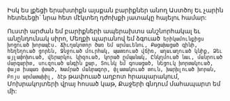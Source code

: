 
Իսկ ես լքեցի երախտիքն այսքան բարիքներ անող
Աստծոյ
Եւ չարին հետեւեցի` նրա հետ մէկտեղ դժոխքի
յատակը հայելու համար:


Ուստի արժան եմ բարիքների ապերախտս
անշնորհակալ եւ անընդունակ սիրո,
Մեղքի պարանով եմ ձգուած` երիկամունքիցս
խոցուած խորապէս.
Ճիւղակոտոր ծառ եմ արմաւենու,
Քացախացած գինի, հեղեղուած ցորեն,
Ջնջուած մուրհակ, պատռուած վճիռ,
աղաւաղուած կնիք,
Ձեւ այլափոխուած, վերարկու կիզուած, կորած
ըմպանակ,
Ընկղմուած նաւ, մանրուած մարգարիտ,
սուզուած անգին քար,
Տունկ եմ գոսացած, նեցուկ խորտակուած, փայտ
իսպառ փտած,
Խամրած մանրագոր, փլատակուած տուն,
խարխլուած խորան,
Բոյս արմատախիլ, ձէթ` թափուած աղբոտ
հրապարակում,
Մոխրակոյտերի վրայ հոսած կաթ,
Քաջերի գնդում մահապարտ եմ մի:

